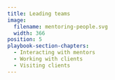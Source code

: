 ```yaml
---
title: Leading teams
image:
  filename: mentoring-people.svg
  width: 366
position: 5
playbook-section-chapters:
  - Interacting with mentors
  - Working with clients
  - Visiting clients
---
```

